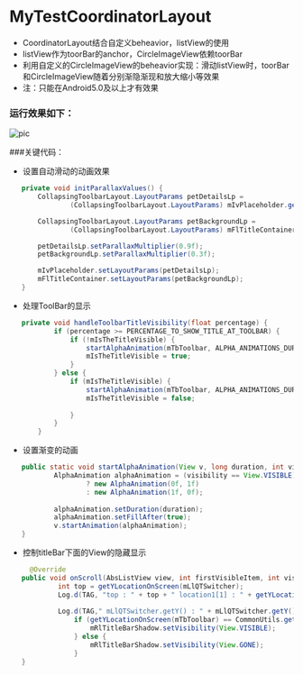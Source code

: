 # MyTestCoordinatorLayout
 - CoordinatorLayout结合自定义beheavior，listView的使用
 - listView作为toorBar的anchor，CircleImageView依赖toorBar
 - 利用自定义的CircleImageView的beheavior实现：滑动listView时，toorBar和CircleImageView随着分别渐隐渐现和放大缩小等效果
 - 注：只能在Android5.0及以上才有效果
### 运行效果如下：

![pic](https://github.com/zongkaili/MyTestCoordinatorLayout-master/blob/master/screenshot/testCoordDemo.gif)
<!--<img src="https://github.com/zongkaili/MyTestCoordinatorLayout-master/blob/master/screenshot/testCoordDemo.gif" width="400">-->

<!--
附上几张截图：
![screen](https://github.com/zongkaili/MyTestCoordinatorLayout-master/blob/master/screenshot/device-2016-12-28-104145.png)
![screen](https://github.com/zongkaili/MyTestCoordinatorLayout-master/blob/master/screenshot/device-2016-12-28-104254.png)
![screen](https://github.com/zongkaili/MyTestCoordinatorLayout-master/blob/master/screenshot/device-2016-12-28-104337.png)-->

###关键代码：

 - 设置自动滑动的动画效果
 ```java
    private void initParallaxValues() {
        CollapsingToolbarLayout.LayoutParams petDetailsLp =
                (CollapsingToolbarLayout.LayoutParams) mIvPlaceholder.getLayoutParams();

        CollapsingToolbarLayout.LayoutParams petBackgroundLp =
                (CollapsingToolbarLayout.LayoutParams) mFlTitleContainer.getLayoutParams();

        petDetailsLp.setParallaxMultiplier(0.9f);
        petBackgroundLp.setParallaxMultiplier(0.3f);

        mIvPlaceholder.setLayoutParams(petDetailsLp);
        mFlTitleContainer.setLayoutParams(petBackgroundLp);
    }
```
 - 处理ToolBar的显示
 ```java
    private void handleToolbarTitleVisibility(float percentage) {
            if (percentage >= PERCENTAGE_TO_SHOW_TITLE_AT_TOOLBAR) {
                if (!mIsTheTitleVisible) {
                    startAlphaAnimation(mTbToolbar, ALPHA_ANIMATIONS_DURATION, View.VISIBLE);
                    mIsTheTitleVisible = true;
                }
            } else {
                if (mIsTheTitleVisible) {
                    startAlphaAnimation(mTbToolbar, ALPHA_ANIMATIONS_DURATION, View.INVISIBLE);
                    mIsTheTitleVisible = false;
                    
                }
            }
        }
 ``` 
 - 设置渐变的动画
 ```java
    public static void startAlphaAnimation(View v, long duration, int visibility) {
            AlphaAnimation alphaAnimation = (visibility == View.VISIBLE)
                    ? new AlphaAnimation(0f, 1f)
                    : new AlphaAnimation(1f, 0f);
    
            alphaAnimation.setDuration(duration);
            alphaAnimation.setFillAfter(true);
            v.startAnimation(alphaAnimation);
    }
 ``` 
 - 控制titleBar下面的View的隐藏显示
 ```java
      @Override
    public void onScroll(AbsListView view, int firstVisibleItem, int visibleItemCount, int totalItemCount) {
             int top = getYLocationOnScreen(mLlQTSwitcher);
             Log.d(TAG, "top : " + top + " location1[1] : " + getYLocationOnScreen(mLlQTSwitcher) + " location2[1] : " + getYLocationOnScreen(mRlTitleBarShadow));
     
             Log.d(TAG," mLlQTSwitcher.getY() : " + mLlQTSwitcher.getY()+" getYLocationOnScreen(mTbToolbar) : " + getYLocationOnScreen(mLlQTSwitcher));
                 if (getYLocationOnScreen(mTbToolbar) == CommonUtils.getStatusBarHeight(this) && (top < getYLocationOnScreen(mRlTitleBarShadow) || firstVisibleItem >= 1)) {
                     mRlTitleBarShadow.setVisibility(View.VISIBLE);
                 } else {
                     mRlTitleBarShadow.setVisibility(View.GONE);
                 }
    }
```